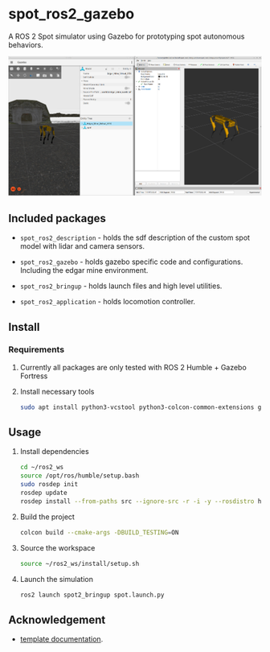 # spot_ros2_gazebo
A ROS 2 Spot simulator using Gazebo for prototyping spot autonomous behaviors.

![gazebo_rviz_spot](assets/gazebo_rviz_spot.png)

## Included packages

* `spot_ros2_description` - holds the sdf description of the custom spot model with lidar and camera sensors.

* `spot_ros2_gazebo` - holds gazebo specific code and configurations. Including the edgar mine environment.

* `spot_ros2_bringup` - holds launch files and high level utilities.

* `spot_ros2_application` - holds locomotion controller.

## Install

### Requirements

1. Currently all packages are only tested with ROS 2 Humble + Gazebo Fortress

2. Install necessary tools

    ```bash
    sudo apt install python3-vcstool python3-colcon-common-extensions git wget
    ```

## Usage

1. Install dependencies

    ```bash
    cd ~/ros2_ws
    source /opt/ros/humble/setup.bash
    sudo rosdep init
    rosdep update
    rosdep install --from-paths src --ignore-src -r -i -y --rosdistro humble
    ```

2. Build the project

    ```bash
    colcon build --cmake-args -DBUILD_TESTING=ON
    ```

3. Source the workspace

    ```bash
    source ~/ros2_ws/install/setup.sh
    ```

4. Launch the simulation

    ```bash
    ros2 launch spot2_bringup spot.launch.py
    ```
## Acknowledgement
* [template documentation](https://gazebosim.org/docs/latest/ros_gz_project_template_guide).
